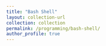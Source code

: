 ```yaml
---
title: "Bash Shell"
layout: collection-url
collection: collection
permalink: /programming/bash-shell/
author_profile: true
---
```


